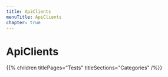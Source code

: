 ```yaml
---
title: ApiClients
menuTitle: ApiClients
chapter: true
---
```


# ApiClients

{{% children titlePages="Tests" titleSections="Categories" /%}}
